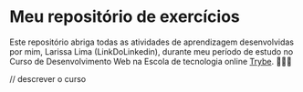 # Meu repositório de exercícios

Este repositório abriga todas as atividades de aprendizagem desenvolvidas por mim, Larissa Lima (LinkDoLinkedin), durante meu período de estudo no Curso de Desenvolvimento Web na Escola de tecnologia online [Trybe](htps://www.betrybe.com/). 👩🏻‍💻


// descrever o curso

